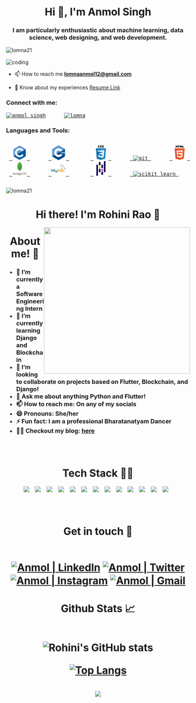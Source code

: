 <h1 align="center">Hi 👋, I'm Anmol Singh</h1>
<h3 align="center">I am particularly enthusiastic about machine learning, data science, web designing, and web development.</h3>

<p align="left"> <img src="https://komarev.com/ghpvc/?username=lomna21&label=Profile%20views&color=0e75b6&style=flat" alt="lomna21" /> </p>

<img align="center" alt="coding" width=850px height=300px src="https://camo.githubusercontent.com/7de37139d0b4c1ce40865e799b446c0e963a3dd8fb68d239707237c40604fa3d/68747470733a2f2f63646e2e6472696262626c652e636f6d2f75736572732f3733303730332f73637265656e73686f74732f363538313234332f6176656e746f2e676966">

- 📫 How to reach me **lomnaanmol12@gmail.com**

- 📄 Know about my experiences [Resume Link](https://drive.google.com/file/d/1sVRol1eMQqKy880xipwieS_A6wZ5tiei/view?usp=drive_link)

<h3 align="left">Connect with me:</h3>
<p align="left">
<pre><a href="https://linkedin.com/in/anmol singh" target="blank"><img align="center" src="https://raw.githubusercontent.com/rahuldkjain/github-profile-readme-generator/master/src/images/icons/Social/linked-in-alt.svg" alt="anmol singh" height="30" width="40" /></a>      <a href="https://codeforces.com/profile/lomna" target="blank"><img align="center" src="https://raw.githubusercontent.com/rahuldkjain/github-profile-readme-generator/master/src/images/icons/Social/codeforces.svg" alt="lomna" height="30" width="40" /></a></pre>
</p>

<h3 align="left">Languages and Tools:</h3>
<pre><p align="left"> <a href="https://www.cprogramming.com/" target="_blank" rel="noreferrer"> <img src="https://raw.githubusercontent.com/devicons/devicon/master/icons/c/c-original.svg" alt="c" width="40" height="40"/> </a>      <a href="https://www.w3schools.com/cpp/" target="_blank" rel="noreferrer"> <img src="https://raw.githubusercontent.com/devicons/devicon/master/icons/cplusplus/cplusplus-original.svg" alt="cplusplus" width="40" height="40"/> </a>       <a href="https://www.w3schools.com/css/" target="_blank" rel="noreferrer"> <img src="https://raw.githubusercontent.com/devicons/devicon/master/icons/css3/css3-original-wordmark.svg" alt="css3" width="40" height="40"/> </a>      <a href="https://git-scm.com/" target="_blank" rel="noreferrer"> <img src="https://www.vectorlogo.zone/logos/git-scm/git-scm-icon.svg" alt="git" width="40" height="40"/> </a>      <a href="https://www.w3.org/html/" target="_blank" rel="noreferrer"> <img src="https://raw.githubusercontent.com/devicons/devicon/master/icons/html5/html5-original-wordmark.svg" alt="html5" width="40" height="40"/> </a>      <a href="https://www.java.com" target="_blank" rel="noreferrer"> <img src="https://raw.githubusercontent.com/devicons/devicon/master/icons/java/java-original.svg" alt="java" width="40" height="40"/> </a>      <a href="https://developer.mozilla.org/en-US/docs/Web/JavaScript" target="_blank" rel="noreferrer"> <img src="https://raw.githubusercontent.com/devicons/devicon/master/icons/javascript/javascript-original.svg" alt="javascript" width="40" height="40"/> </a>      <a href="https://www.mathworks.com/" target="_blank" rel="noreferrer"> <img src="https://upload.wikimedia.org/wikipedia/commons/2/21/Matlab_Logo.png" alt="matlab" width="40" height="40"/> </a><br> <a href="https://www.mongodb.com/" target="_blank" rel="noreferrer"> <img src="https://raw.githubusercontent.com/devicons/devicon/master/icons/mongodb/mongodb-original-wordmark.svg" alt="mongodb" width="40" height="40"/> </a>      <a href="https://www.mysql.com/" target="_blank" rel="noreferrer"> <img src="https://raw.githubusercontent.com/devicons/devicon/master/icons/mysql/mysql-original-wordmark.svg" alt="mysql" width="40" height="40"/> </a>       <a href="https://pandas.pydata.org/" target="_blank" rel="noreferrer"> <img src="https://raw.githubusercontent.com/devicons/devicon/2ae2a900d2f041da66e950e4d48052658d850630/icons/pandas/pandas-original.svg" alt="pandas" width="40" height="40"/> </a>      <a href="https://scikit-learn.org/" target="_blank" rel="noreferrer"> <img src="https://upload.wikimedia.org/wikipedia/commons/0/05/Scikit_learn_logo_small.svg" alt="scikit_learn" width="40" height="40"/> </a>      <a href="https://seaborn.pydata.org/" target="_blank" rel="noreferrer"> <img src="https://seaborn.pydata.org/_images/logo-mark-lightbg.svg" alt="seaborn" width="40" height="40"/> </a>      <a href="https://www.python.org" target="_blank" rel="noreferrer"> <img src="https://raw.githubusercontent.com/devicons/devicon/master/icons/python/python-original.svg" alt="python" width="40" height="40"/> </a></p></pre>

<p><img align="center" src="https://github-readme-stats.vercel.app/api/top-langs?username=lomna21&show_icons=true&locale=en&layout=compact" alt="lomna21" /></p>







<h1 align="center">Hi there! I'm Rohini Rao 👋 </h1>

<img class="fit-picture" align="right"
     width="400" height="400" src="https://camo.githubusercontent.com/7de37139d0b4c1ce40865e799b446c0e963a3dd8fb68d239707237c40604fa3d/68747470733a2f2f63646e2e6472696262626c652e636f6d2f75736572732f3733303730332f73637265656e73686f74732f363538313234332f6176656e746f2e676966">
<h1 align="center">About me! 🚀</h1>

<!--
Here are some ideas to get you started:
-->

<h3>
  
- 🔭 I’m currently a Software Engineering Intern
- 🌱 I’m currently learning Django and Blockchain
- 👯 I’m looking to collaborate on projects based on Flutter, Blockchain, and Django!
- 💬 Ask me about anything Python and Flutter!  
- 📫 How to reach me: On any of my socials
- 😄 Pronouns: She/her
- ⚡ Fun fact: I am a professional Bharatanatyam Dancer
- ✍🏼 Checkout my blog: [here](https://rohinirg.hashnode.dev/)
</h3>
<br />
<br>

<h1 align="center">Tech Stack 👩‍💻</h1>
<p align="center">
<!--   <img src="https://img.shields.io/badge/django-092E20.svg?&style=for-the-badge&logo=django&logoColor=white" />&nbsp;&nbsp;&nbsp; -->
  <img src="https://img.shields.io/badge/python-3670A0?style=for-the-badge&logo=python&logoColor=ffdd54" />&nbsp;&nbsp;&nbsp;
<!--   <img src="https://img.shields.io/badge/flutter-45B6FE.svg?&style=for-the-badge&logo=flutter&logoColor=white" />&nbsp;&nbsp;&nbsp; -->
<!--   <img src="https://img.shields.io/badge/bootstrap-563d7c.svg?&style=for-the-badge&logo=bootstrap&logoColor=white" />&nbsp;&nbsp;&nbsp; -->
<!--   <img src="https://img.shields.io/badge/Sqlite-20639B.svg?&style=for-the-badge&logo=sqlite&logoColor=white" />&nbsp;&nbsp;&nbsp; -->
<!--   <img src="https://img.shields.io/badge/flask-FFFFFF.svg?&style=for-the-badge&logo=flask&logoColor=black" />&nbsp;&nbsp;&nbsp; -->
  <img src="https://img.shields.io/badge/javascript-%23323330.svg?style=for-the-badge&logo=javascript&logoColor=%23F7DF1E" />&nbsp;&nbsp;&nbsp;
<!--   <img src="https://img.shields.io/badge/dart-%230175C2.svg?style=for-the-badge&logo=dart&logoColor=white"/>&nbsp;&nbsp;&nbsp; -->
  <img src="https://img.shields.io/badge/git-%23F05033.svg?style=for-the-badge&logo=git&logoColor=white"/>&nbsp;&nbsp;&nbsp;
<!--   <img src="https://img.shields.io/badge/-mocha-%238D6748?style=for-the-badge&logo=mocha&logoColor=white"/>&nbsp;&nbsp;&nbsp; -->
<!--   <img src="https://img.shields.io/badge/Keras-%23D00000.svg?style=for-the-badge&logo=Keras&logoColor=white"/>&nbsp;&nbsp;&nbsp; -->
  <img src="https://img.shields.io/badge/numpy-%23013243.svg?style=for-the-badge&logo=numpy&logoColor=white"/>&nbsp;&nbsp;&nbsp;
  <img src="https://img.shields.io/badge/pandas-%23150458.svg?style=for-the-badge&logo=pandas&logoColor=white"/>&nbsp;&nbsp;&nbsp;
  <img src="https://img.shields.io/badge/scikit--learn-%23F7931E.svg?style=for-the-badge&logo=scikit-learn&logoColor=white"/>&nbsp;&nbsp;&nbsp; 
  <img src="https://img.shields.io/badge/c++-%2300599C.svg?style=for-the-badge&logo=c%2B%2B&logoColor=white"/>&nbsp;&nbsp;&nbsp; 
  <img src="https://img.shields.io/badge/c-%2300599C.svg?style=for-the-badge&logo=c&logoColor=white"/>&nbsp;&nbsp;&nbsp; 
  <img src="https://img.shields.io/badge/css3-%231572B6.svg?style=for-the-badge&logo=css3&logoColor=white"/>&nbsp;&nbsp;&nbsp; 
  <img src="https://img.shields.io/badge/html5-%23E34F26.svg?style=for-the-badge&logo=html5&logoColor=white"/>&nbsp;&nbsp;&nbsp; 
<!--   <img src="https://img.shields.io/badge/lua-%232C2D72.svg?style=for-the-badge&logo=lua&logoColor=white"/>&nbsp;&nbsp;&nbsp;  -->
<!--   <img src="https://img.shields.io/badge/markdown-%23000000.svg?style=for-the-badge&logo=markdown&logoColor=white"/>&nbsp;&nbsp;&nbsp;  -->
<!--   <img src="https://img.shields.io/badge/Solidity-%23363636.svg?style=for-the-badge&logo=solidity&logoColor=white"/>&nbsp;&nbsp;&nbsp;  -->
<!--   <img src="https://img.shields.io/badge/swift-F54A2A?style=for-the-badge&logo=swift&logoColor=white"/>&nbsp;&nbsp;&nbsp;  -->
<!--   <img src="https://img.shields.io/badge/typescript-%23007ACC.svg?style=for-the-badge&logo=typescript&logoColor=white"/>&nbsp;&nbsp;&nbsp;  -->
<!--   <img src="https://img.shields.io/badge/Semantic%20UI%20React-%2335BDB2.svg?style=for-the-badge&logo=SemanticUIReact&logoColor=white"/>&nbsp;&nbsp;&nbsp;  -->
<!--   <img src="https://img.shields.io/badge/react-%2320232a.svg?style=for-the-badge&logo=react&logoColor=%2361DAFB"/>&nbsp;&nbsp;&nbsp;  -->
<!--   <img src="https://img.shields.io/badge/Next-black?style=for-the-badge&logo=next.js&logoColor=white"/>&nbsp;&nbsp;&nbsp;  -->
<!--   <img src="https://img.shields.io/badge/MUI-%230081CB.svg?style=for-the-badge&logo=mui&logoColor=white"/>&nbsp;&nbsp;&nbsp;  -->
  <img src="https://img.shields.io/badge/postgres-%23316192.svg?style=for-the-badge&logo=postgresql&logoColor=white"/>&nbsp;&nbsp;&nbsp; 
  <img src="https://img.shields.io/badge/MongoDB-%234ea94b.svg?style=for-the-badge&logo=mongodb&logoColor=white"/>&nbsp;&nbsp;&nbsp; 
  <img src="https://img.shields.io/badge/mysql-%2300f.svg?style=for-the-badge&logo=mysql&logoColor=white"/>&nbsp;&nbsp;&nbsp; 
</p>     

<br />
<br>


<h1 align="center">Get in touch 🤝
<br />
<br>

[<img align="center" alt="Anmol | Linkedln" width="40px" src="https://www.linkedin.com/in/anmol-singh-4b1490225" />][linkedin]
[<img align="center" alt="Anmol | Twitter" width="40px" src="https://cdn2.iconfinder.com/data/icons/social-media-2285/512/1_Twitter_colored_svg-512.png" />][twitter]
[<img align="center" alt="Anmol | Instagram" width="40px" src="https://cdn2.iconfinder.com/data/icons/social-media-2285/512/1_Instagram_colored_svg_1-512.png" />][instagram]
[<img align="center" alt="Anmol | Gmail" width="50px" src="https://cdn4.iconfinder.com/data/icons/logos-brands-in-colors/48/google-gmail-512.png"/>][gmail]
</h1>

<h1 align="center">Github Stats 📈
<br />
<br>     
     
     
![Rohini's GitHub stats](https://github-readme-stats.vercel.app/api?username=RohiniRG&show_icons=true&theme=dark&count_private=true&include_all_commits=true)    
     
[![Top Langs](https://github-readme-stats.vercel.app/api/top-langs/?username=RohiniRG&layout=compact&theme=dark)](https://github.com/RohiniRG/github-readme-stats)

<p align="center">
   <img src="https://komarev.com/ghpvc/?username=RohiniRG&label=PROFILE+VIEWS&style=flat-square&color=blue")
</p>  
     

[linkedin]: https://www.linkedin.com/in/rohini-rao-39ab291a4/
[twitter]: https://twitter.com/rooohini_
[instagram]: https://www.instagram.com/shades_n_strokes__/
[gmail]: rohinirao2112@gmail.com

<br /> 


